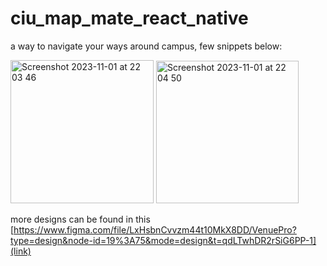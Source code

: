 # ciu_map_mate_react_native
a way to navigate your ways around campus, few snippets below: 

 <img width="229" alt="Screenshot 2023-11-01 at 22 03 46" src="https://github.com/Computer-Science-Club-CIU/ciu_map_mate_react_native/assets/26597408/be48dc2d-6127-4b4d-928a-1022f1417e49">
<img width="228" alt="Screenshot 2023-11-01 at 22 04 50" src="https://github.com/Computer-Science-Club-CIU/ciu_map_mate_react_native/assets/26597408/9c61c0e2-2020-4731-829f-d707a08d5327">

more designs can be found in this [https://www.figma.com/file/LxHsbnCvvzm44t10MkX8DD/VenuePro?type=design&node-id=19%3A75&mode=design&t=qdLTwhDR2rSiG6PP-1](link)
